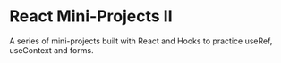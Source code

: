 # React Mini-Projects II

A series of mini-projects built with React and Hooks to practice useRef, useContext and forms.
